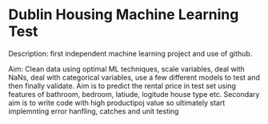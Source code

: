 # Dublin Housing Machine Learning Test 
Description: first independent machine learning project and use of github.

Aim: Clean data using optimal ML techniques, scale variables, deal with NaNs, 
deal with categorical variables, use a few different models to test and then finally validate. 
Aim is to predict the rental price in test set using features of bathroom, bedroom, latiude, logitude house type etc.
Secondary aim is to write code with high productipoj value so ultimately start implemnting error hanfling, catches and unit testing
